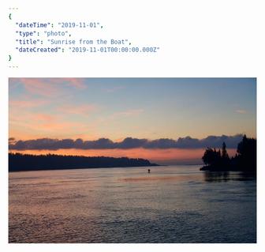 ```yaml
---
{
  "dateTime": "2019-11-01",
  "type": "photo",
  "title": "Sunrise from the Boat",
  "dateCreated": "2019-11-01T00:00:00.000Z"
}
---
```

![Sunrise From the Boat][wa]

[wa]: /img/20191101-sunrise-from-the-boat.jpg